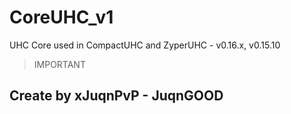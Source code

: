 # CoreUHC_v1
UHC Core used in CompactUHC and ZyperUHC - v0.16.x, v0.15.10

> IMPORTANT
## Create by xJuqnPvP - JuqnGOOD
